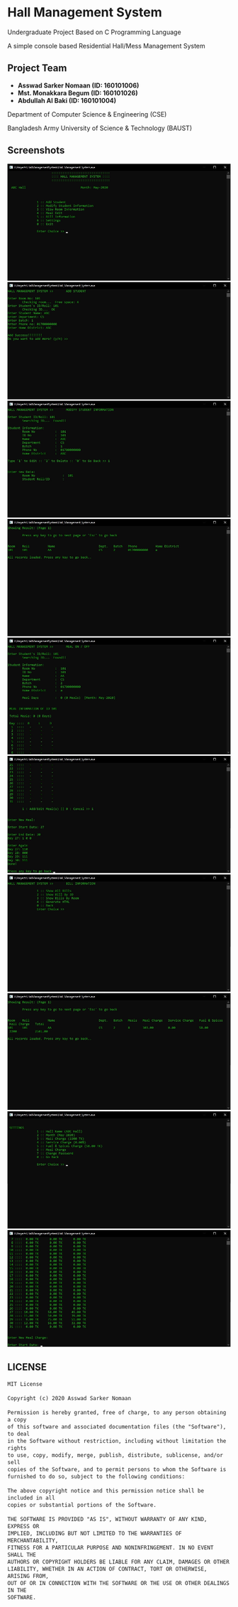 # Hall Management System

Undergraduate Project Based on C Programming Language

A simple console based Residential Hall/Mess Management System

## Project Team

- **Asswad Sarker Nomaan (ID: 160101006)**
- **Mst. Monakkara Begum (ID: 160101026)**
- **Abdullah Al Baki (ID: 160101004)**

Department of Computer Science & Engineering (CSE)

Bangladesh Army University of Science & Technology (BAUST)

## Screenshots

![Main_Screen](screenshots/Main_Screen.jpg "Main Screen")
![Add_Student](screenshots/Add_Student.jpg "Add Student")
![Modify_Student](screenshots/Modify_Student.jpg "Modify Student")
![Student_List](screenshots/Student_List.jpg "Student List")
![Edit_Meal_1](screenshots/Edit_Meal_1.jpg "Edit Meal 1")
![Edit_Meal](screenshots/Edit_Meal.jpg "Edit Meal")
![Bill_Info_Menu](screenshots/Bill_Info_Menu.jpg "Bill Info Menu")
![Bill_Info](screenshots/Bill_Info.jpg "Bill Info")
![Settings](screenshots/Settings.jpg "Settings")
![Meal_Charge](screenshots/Meal_Charge.jpg "Meal Charge")

## LICENSE

```
MIT License

Copyright (c) 2020 Asswad Sarker Nomaan

Permission is hereby granted, free of charge, to any person obtaining a copy
of this software and associated documentation files (the "Software"), to deal
in the Software without restriction, including without limitation the rights
to use, copy, modify, merge, publish, distribute, sublicense, and/or sell
copies of the Software, and to permit persons to whom the Software is
furnished to do so, subject to the following conditions:

The above copyright notice and this permission notice shall be included in all
copies or substantial portions of the Software.

THE SOFTWARE IS PROVIDED "AS IS", WITHOUT WARRANTY OF ANY KIND, EXPRESS OR
IMPLIED, INCLUDING BUT NOT LIMITED TO THE WARRANTIES OF MERCHANTABILITY,
FITNESS FOR A PARTICULAR PURPOSE AND NONINFRINGEMENT. IN NO EVENT SHALL THE
AUTHORS OR COPYRIGHT HOLDERS BE LIABLE FOR ANY CLAIM, DAMAGES OR OTHER
LIABILITY, WHETHER IN AN ACTION OF CONTRACT, TORT OR OTHERWISE, ARISING FROM,
OUT OF OR IN CONNECTION WITH THE SOFTWARE OR THE USE OR OTHER DEALINGS IN THE
SOFTWARE.
```
